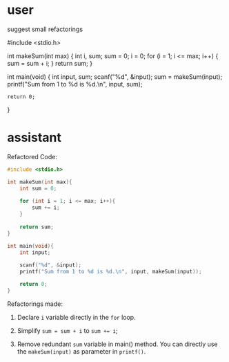 # user

suggest small refactorings

#include <stdio.h>

int makeSum(int max)
{
    int i, sum;
    sum = 0;
    i = 0;
    for (i = 1; i <= max; i++)
    {
        sum = sum + i;
    }
    return sum;
}

int main(void)
{
    int input, sum;
    scanf("%d", &input);
    sum = makeSum(input);
    printf("Sum from 1 to %d is %d.\n", input, sum);

    return 0;
}


# assistant

Refactored Code:

```c
#include <stdio.h>

int makeSum(int max){
    int sum = 0;
    
    for (int i = 1; i <= max; i++){
        sum += i;
    }
   
    return sum;
}

int main(void){
    int input;
   
    scanf("%d", &input);
    printf("Sum from 1 to %d is %d.\n", input, makeSum(input));

    return 0;
}
```

Refactorings made: 

1) Declare `i` variable directly in the `for` loop.

2) Simplify `sum = sum + i` to `sum += i`;

3) Remove redundant `sum` variable in main() method. You can directly use the `makeSum(input)` as parameter in `printf()`.


